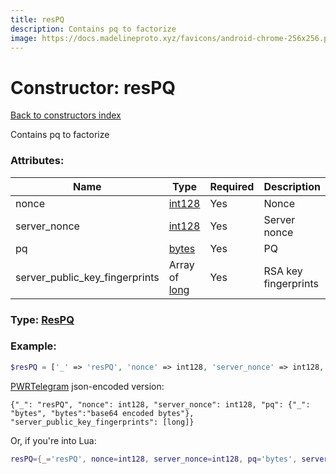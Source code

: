 ```yaml
---
title: resPQ
description: Contains pq to factorize
image: https://docs.madelineproto.xyz/favicons/android-chrome-256x256.png
---
```

# Constructor: resPQ  
[Back to constructors index](index.md)



Contains pq to factorize

### Attributes:

| Name     |    Type       | Required | Description |
|----------|---------------|----------|-------------|
|nonce|[int128](../types/int128.md) | Yes|Nonce|
|server\_nonce|[int128](../types/int128.md) | Yes|Server nonce|
|pq|[bytes](../types/bytes.md) | Yes|PQ |
|server\_public\_key\_fingerprints|Array of [long](../types/long.md) | Yes|RSA key fingerprints|



### Type: [ResPQ](../types/ResPQ.md)


### Example:

```php
$resPQ = ['_' => 'resPQ', 'nonce' => int128, 'server_nonce' => int128, 'pq' => 'bytes', 'server_public_key_fingerprints' => [long, long]];
```  

[PWRTelegram](https://pwrtelegram.xyz) json-encoded version:

```
{"_": "resPQ", "nonce": int128, "server_nonce": int128, "pq": {"_": "bytes", "bytes":"base64 encoded bytes"}, "server_public_key_fingerprints": [long]}
```


Or, if you're into Lua:

```lua
resPQ={_='resPQ', nonce=int128, server_nonce=int128, pq='bytes', server_public_key_fingerprints={long}}

```



